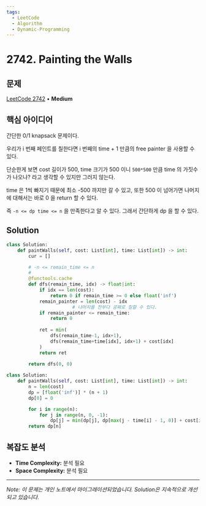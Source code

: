 ```yaml
---
tags:
  - LeetCode
  - Algorithm
  - Dynamic-Programming
---
```


# 2742. Painting the Walls

## 문제

[LeetCode 2742](https://leetcode.com/problems/painting-the-walls/description/) • **Medium**

## 핵심 아이디어

간단한 0/1 knapsack 문제이다.

우리가 i 번째 페인트를 칠한다면 i 번째의 time + 1 만큼의 free painter 을 사용할 수 있다.

  

단순한게 보면 cost 길이가 500, time 크기가 500 이니 `500*500` 만큼 time 의 가짓수가 나오나? 라고 생각할 수 있지만 그러지 않는다.

time 은 1씩 빠지기 때문에 최소 -500 까지만 갈 수 있고, 또한 500 이 넘어가면 나머지에 대해서는 바로 0 을 return 할 수 있다.

즉 `-n <= dp time <= n` 을 만족한다고 알 수 있다. 그래서 간단하게 dp 을 할 수 있다.

## Solution

```python
class Solution:
    def paintWalls(self, cost: List[int], time: List[int]) -> int:
        cur = []

        # -n <= remain_time <= n
        # 
        @functools.cache
        def dfs(remain_time, idx) -> float|int:
            if idx == len(cost):
                return 0 if remain_time >= 0 else float('inf')
            remain_painter = len(cost) - idx
						# 나머지를 전부다 공짜로 칠할 수 있다.
            if remain_painter <= remain_time:
                return 0
            
            ret = min(
                dfs(remain_time-1, idx+1),
                dfs(remain_time+time[idx], idx+1) + cost[idx]
            )
            return ret
        
        return dfs(0, 0)
```

  

  

```python
class Solution:
    def paintWalls(self, cost: List[int], time: List[int]) -> int:
        n = len(cost)
        dp = [float('inf')] * (n + 1)
        dp[0] = 0

        for i in range(n):
            for j in range(n, 0, -1):
                dp[j] = min(dp[j], dp[max(j - time[i] - 1, 0)] + cost[i])
        return dp[n]
```

## 복잡도 분석

- **Time Complexity:** 분석 필요
- **Space Complexity:** 분석 필요


---

*Note: 이 문제는 개인 노트에서 마이그레이션되었습니다. Solution은 지속적으로 개선되고 있습니다.*

